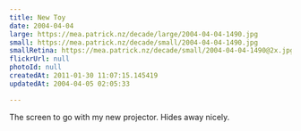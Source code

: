 ```yaml
---
title: New Toy
date: 2004-04-04
large: https://mea.patrick.nz/decade/large/2004-04-04-1490.jpg
small: https://mea.patrick.nz/decade/small/2004-04-04-1490.jpg
smallRetina: https://mea.patrick.nz/decade/small/2004-04-04-1490@2x.jpg
flickrUrl: null
photoId: null
createdAt: 2011-01-30 11:07:15.145419
updatedAt: 2004-04-05 02:05:33

---
```

The screen to go with my new projector. Hides away nicely.
